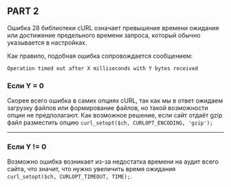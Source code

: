 ## PART 2
Ошибка 28 библиотеки cURL означает превышение времени ожидания или достижение предельного времени запроса, который обычно указывается в настройках.

Как правило, подобная ошибка сопровождается сообщением:
```
Operation timed out after X milliseconds with Y bytes received
```
### Если Y = 0
Скорее всего ошибка в самих опциях cURL, так как мы в ответ ожидаем загрузку файлов или формирование файлов, но такой возможности опции не предполагают.
Как возможное решение, если сайт отдаёт gzip файл разместить опцию `curl_setopt($ch, CURLOPT_ENCODING, 'gzip');`
<hr>

### Если Y != 0
Возможно ошибка возникает из-за недостатка времени на аудит всего сайта, что значит, что нужно увеличить время
ожидания `curl_setopt($ch, CURLOPT_TIMEOUT, TIME);`.
